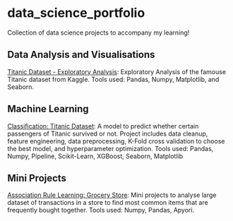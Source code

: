 # data_science_portfolio
Collection of data science projects to accompany my learning!

## Data Analysis and Visualisations

[Titanic Dataset - Exploratory Analysis](https://github.com/arturvilenskiy/data_science_portfolio/blob/main/titanic_exploratory.ipynb): Exploratory Analysis of the famouse Titanic dataset from Kaggle. Tools used: Pandas, Numpy, Matplotlib, and Seaborn.


## Machine Learning

[Classification: Titanic Dataset](https://github.com/arturvilenskiy/data_science_portfolio/blob/main/titanic_model.ipynb): A model to predict whether certain passengers of Titanic survived or not. Project includes data cleanup, feature engineering, data preprocessing, K-Fold cross validation to choose the best model, and hyperparameter optimization. Tools used: Pandas, Numpy, Pipeline, Scikit-Learn, XGBoost, Seaborn, Matplotlib

## Mini Projects

[Association Rule Learning: Grocery Store](https://github.com/arturvilenskiy/data_science_portfolio/blob/main/grocery_store_apriori.ipynb): Mini projects to analyse large dataset of transactions in a store to find most common items that are frequently bought together. Tools used: Numpy, Pandas, Apyori. 
